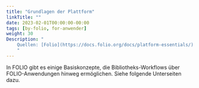 ```yaml
---
title: "Grundlagen der Plattform"
linkTitle: ""
date: 2023-02-01T00:00:00-00:00
tags: [by-folio, for-anwender]
weight: 30
Description: "
    Quellen: [Folio](https://docs.folio.org/docs/platform-essentials/) & [GBV](https://info.gbv.de/display/FOLIOGBVEXTERN/Grundlagen+der+Plattform)
    "
---
```


In FOLIO gibt es einige Basiskonzepte, die Bibliotheks-Workflows über FOLIO-Anwendungen hinweg ermöglichen. Siehe folgende Unterseiten dazu.
